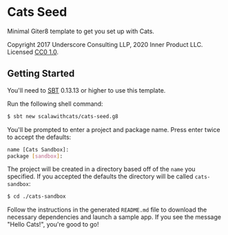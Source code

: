 # Cats Seed

Minimal Giter8 template to get you set up with Cats.

Copyright 2017 Underscore Consulting LLP, 2020 Inner Product LLC.
Licensed [CC0 1.0][license].

## Getting Started

You'll need to [SBT][sbt] 0.13.13 or higher to use this template.

Run the following shell command:

~~~bash
$ sbt new scalawithcats/cats-seed.g8
~~~

You'll be prompted to enter a project and package name.
Press enter twice to accept the defaults:

~~~bash
name [Cats Sandbox]:
package [sandbox]:
~~~

The project will be created in a directory
based off of the `name` you specified.
If you accepted the defaults
the directory will be called `cats-sandbox`:

~~~bash
$ cd ./cats-sandbox
~~~

Follow the instructions in the generated `README.md` file
to download the necessary dependencies and launch a sample app.
If you see the message "Hello Cats!", you're good to go!

[license]: https://creativecommons.org/publicdomain/zero/1.0/
[sbt]: http://scala-sbt.org
